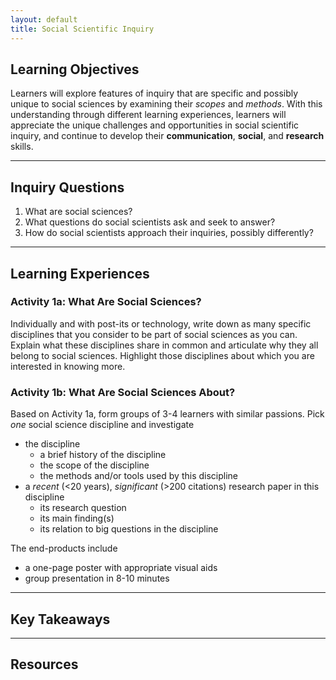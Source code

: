 ```yaml
---
layout: default
title: Social Scientific Inquiry
---
```


## Learning Objectives
Learners will explore features of inquiry that are specific and possibly unique to social sciences by examining their *scopes* and *methods*. With this understanding through different learning experiences, learners will appreciate the unique challenges and opportunities in social scientific inquiry, and continue to develop their **communication**, **social**, and **research** skills.

---

## Inquiry Questions
1. What are social sciences?
2. What questions do social scientists ask and seek to answer?
3. How do social scientists approach their inquiries, possibly differently?

---

## Learning Experiences

### Activity 1a: What Are Social Sciences?

Individually and with post-its or technology, write down as many specific disciplines that you consider to be part of social sciences as you can. Explain what these disciplines share in common and articulate why they all belong to social sciences. Highlight those disciplines about which you are interested in knowing more.

### Activity 1b: What Are Social Sciences About?

Based on Activity 1a, form groups of 3-4 learners with similar passions. Pick *one* social science discipline and investigate
- the discipline
  - a brief history of the discipline
  - the scope of the discipline
  - the methods and/or tools used by this discipline
- a *recent* (<20 years), *significant* (>200 citations) research paper in this discipline
  - its research question
  - its main finding(s)
  - its relation to big questions in the discipline

The end-products include
- a one-page poster with appropriate visual aids
- group presentation in 8-10 minutes

---

## Key Takeaways

---

## Resources



